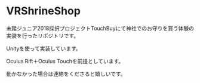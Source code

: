 # VRShrineShop
未踏ジュニア2018採択プロジェクトTouchBuyにて神社でのお守りを買う体験の実装を行ったリポジトリです。

Unityを使って実装しています。

Oculus Rift＋Oculus Touchを前提としています。

動かなかった場合は連絡をくださると嬉しいです。
